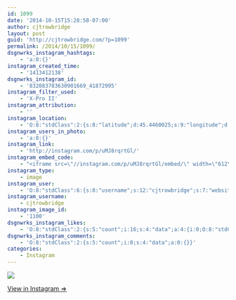 ```yaml
---
id: 1099
date: '2014-10-15T15:28:58-07:00'
author: cjtrowbridge
layout: post
guid: 'http://cjtrowbridge.com/?p=1099'
permalink: /2014/10/15/1099/
dsgnwrks_instagram_hashtags:
    - 'a:0:{}'
instagram_created_time:
    - '1413412138'
dsgnwrks_instagram_id:
    - '832083783630901669_41872995'
instagram_filter_used:
    - 'X-Pro II'
instagram_attribution:
    - ''
instagram_location:
    - 'O:8:"stdClass":2:{s:8:"latitude";d:45.4460025;s:9:"longitude";d:-122.6260769;}'
instagram_users_in_photo:
    - 'a:0:{}'
instagram_link:
    - 'http://instagram.com/p/uMJ8rqrtGl/'
instagram_embed_code:
    - "<iframe src=\"//instagram.com/p/uMJ8rqrtGl/embed/\" width=\"612\" height=\"710\" frameborder=\"0\" scrolling=\"no\" allowtransparency=\"true\"></iframe>\n"
instagram_type:
    - image
instagram_user:
    - 'O:8:"stdClass":6:{s:8:"username";s:12:"cjtrowbridge";s:7:"website";s:0:"";s:15:"profile_picture";s:103:"https://igcdn-photos-f-a.akamaihd.net/hphotos-ak-xpa1/t51.2885-19/925559_452430704897917_67836701_a.jpg";s:9:"full_name";s:13:"CJ Trowbridge";s:3:"bio";s:0:"";s:2:"id";s:8:"41872995";}'
instagram_username:
    - cjtrowbridge
instagram_image_id:
    - '1100'
dsgnwrks_instagram_likes:
    - 'O:8:"stdClass":2:{s:5:"count";i:16;s:4:"data";a:4:{i:0;O:8:"stdClass":4:{s:8:"username";s:8:"cesarosp";s:15:"profile_picture";s:107:"https://igcdn-photos-f-a.akamaihd.net/hphotos-ak-xaf1/t51.2885-19/10560942_304167339756917_2000406505_a.jpg";s:2:"id";s:8:"39140135";s:9:"full_name";s:17:"César Solórzano";}i:1;O:8:"stdClass":4:{s:8:"username";s:9:"aquamatey";s:15:"profile_picture";s:107:"https://igcdn-photos-b-a.akamaihd.net/hphotos-ak-xpa1/t51.2885-19/1168924_1545277322374505_1429730127_a.jpg";s:2:"id";s:9:"178804699";s:9:"full_name";s:11:"Andrew Mote";}i:2;O:8:"stdClass":4:{s:8:"username";s:16:"troublepatterson";s:15:"profile_picture";s:107:"https://igcdn-photos-f-a.akamaihd.net/hphotos-ak-xap1/t51.2885-19/10809571_615257405245461_1618898433_a.jpg";s:2:"id";s:8:"34361278";s:9:"full_name";s:16:"Trevor Patterson";}i:3;O:8:"stdClass":4:{s:8:"username";s:8:"djryand6";s:15:"profile_picture";s:108:"https://igcdn-photos-c-a.akamaihd.net/hphotos-ak-xaf1/t51.2885-19/10919178_1535828960033866_2019043794_a.jpg";s:2:"id";s:9:"181559471";s:9:"full_name";s:14:"Ryan Devereaux";}}}'
dsgnwrks_instagram_comments:
    - 'O:8:"stdClass":2:{s:5:"count";i:0;s:4:"data";a:0:{}}'
categories:
    - Instagram
---
```


[![](http://blog.cjtrowbridge.com/wp-content/uploads/2014/10/10724949_713805725377201_1920627791_n2.jpg)](http://instagram.com/p/uMJ8rqrtGl/)

[View in Instagram ⇒](http://instagram.com/p/uMJ8rqrtGl/)